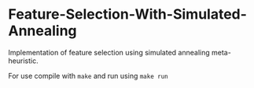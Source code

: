 # Feature-Selection-With-Simulated-Annealing

Implementation of feature selection using simulated annealing meta-heuristic.

For use compile with ```make``` and run using ```make run```